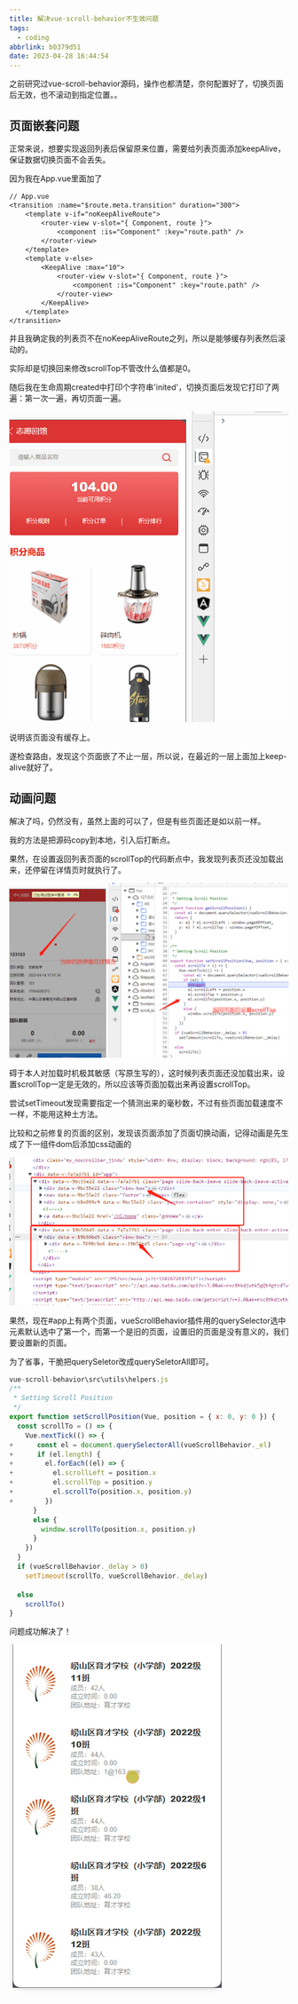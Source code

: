 ```yaml
---
title: 解决vue-scroll-behavior不生效问题
tags:
  - coding
abbrlink: b0379d51
date: 2023-04-28 16:44:54
---
```


之前研究过vue-scroll-behavior源码，操作也都清楚，奈何配置好了，切换页面后无效，也不滚动到指定位置。。

<!--more-->

## 页面嵌套问题

正常来说，想要实现返回列表后保留原来位置，需要给列表页面添加keepAlive，保证数据切换页面不会丢失。

因为我在App.vue里面加了

```vue
// App.vue
<transition :name="$route.meta.transition" duration="300">
    <template v-if="noKeepAliveRoute">
		<router-view v-slot="{ Component, route }">
    		<component :is="Component" :key="route.path" />
        </router-view>
    </template>
    <template v-else>
        <KeepAlive :max="10">
            <router-view v-slot="{ Component, route }">
            	<component :is="Component" :key="route.path" />
            </router-view>
        </KeepAlive>
    </template>
</transition>
```

并且我确定我的列表页不在noKeepAliveRoute之列，所以是能够缓存列表然后滚动的。

实际却是切换回来修改scrollTop不管改什么值都是0。

随后我在生命周期created中打印个字符串'inited'，切换页面后发现它打印了两遍：第一次一遍，再切页面一遍。

![动画](解决vue-scroll-behavior不生效问题/g1.gif)

说明该页面没有缓存上。



遂检查路由，发现这个页面嵌了不止一层，所以说，在最近的一层上面加上keep-alive就好了。

## 动画问题

解决了吗，仍然没有，虽然上面的可以了，但是有些页面还是如以前一样。

我的方法是把源码copy到本地，引入后打断点。

果然，在设置返回列表页面的scrollTop的代码断点中，我发现列表页还没加载出来，还停留在详情页时就执行了。

![image-20230428170149228](解决vue-scroll-behavior不生效问题/image-20230428170149228.png)

碍于本人对加载时机极其敏感（写原生写的），这时候列表页面还没加载出来，设置scrollTop一定是无效的，所以应该等页面加载出来再设置scrollTop。

尝试setTimeout发现需要指定一个猜测出来的毫秒数，不过有些页面加载速度不一样，不能用这种土方法。

比较和之前修复的页面的区别，发现该页面添加了页面切换动画，记得动画是先生成了下一组件dom后添加css动画的

![image-20230428170749677](解决vue-scroll-behavior不生效问题/image-20230428170749677.png)

果然，现在#app上有两个页面，vueScrollBehavior插件用的querySelector选中元素默认选中了第一个，而第一个是旧的页面，设置旧的页面是没有意义的，我们要设置新的页面。

为了省事，干脆把querySeletor改成querySeletorAll即可。

```javascript
vue-scroll-behavior\src\utils\helpers.js
/**
 * Setting Scroll Position
 */
export function setScrollPosition(Vue, position = { x: 0, y: 0 }) {
  const scrollTo = () => {
    Vue.nextTick(() => {
+      const el = document.querySelectorAll(vueScrollBehavior._el)
+      if (el.length) {
+        el.forEach((el) => {
+          el.scrollLeft = position.x
+          el.scrollTop = position.y
+          el.scrollTo(position.x, position.y)
+        })
      }
      else {
        window.scrollTo(position.x, position.y)
      }
    })
  }
  if (vueScrollBehavior._delay > 0)
    setTimeout(scrollTo, vueScrollBehavior._delay)

  else
    scrollTo()
}
```

问题成功解决了！

![动画](解决vue-scroll-behavior不生效问题/动画-1682673109569.gif)